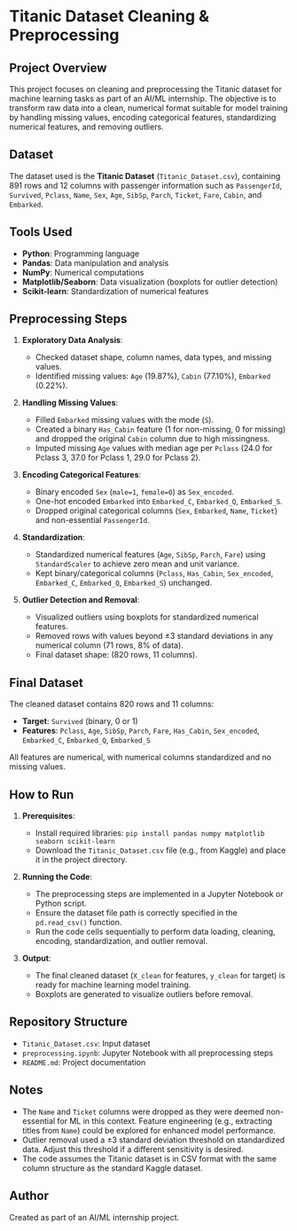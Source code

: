 # Titanic Dataset Cleaning & Preprocessing

## Project Overview
This project focuses on cleaning and preprocessing the Titanic dataset for machine learning tasks as part of an AI/ML internship. The objective is to transform raw data into a clean, numerical format suitable for model training by handling missing values, encoding categorical features, standardizing numerical features, and removing outliers.

## Dataset
The dataset used is the **Titanic Dataset** (`Titanic_Dataset.csv`), containing 891 rows and 12 columns with passenger information such as `PassengerId`, `Survived`, `Pclass`, `Name`, `Sex`, `Age`, `SibSp`, `Parch`, `Ticket`, `Fare`, `Cabin`, and `Embarked`.

## Tools Used
- **Python**: Programming language
- **Pandas**: Data manipulation and analysis
- **NumPy**: Numerical computations
- **Matplotlib/Seaborn**: Data visualization (boxplots for outlier detection)
- **Scikit-learn**: Standardization of numerical features

## Preprocessing Steps
1. **Exploratory Data Analysis**:
   - Checked dataset shape, column names, data types, and missing values.
   - Identified missing values: `Age` (19.87%), `Cabin` (77.10%), `Embarked` (0.22%).

2. **Handling Missing Values**:
   - Filled `Embarked` missing values with the mode (`S`).
   - Created a binary `Has_Cabin` feature (1 for non-missing, 0 for missing) and dropped the original `Cabin` column due to high missingness.
   - Imputed missing `Age` values with median age per `Pclass` (24.0 for Pclass 3, 37.0 for Pclass 1, 29.0 for Pclass 2).

3. **Encoding Categorical Features**:
   - Binary encoded `Sex` (`male=1`, `female=0`) as `Sex_encoded`.
   - One-hot encoded `Embarked` into `Embarked_C`, `Embarked_Q`, `Embarked_S`.
   - Dropped original categorical columns (`Sex`, `Embarked`, `Name`, `Ticket`) and non-essential `PassengerId`.

4. **Standardization**:
   - Standardized numerical features (`Age`, `SibSp`, `Parch`, `Fare`) using `StandardScaler` to achieve zero mean and unit variance.
   - Kept binary/categorical columns (`Pclass`, `Has_Cabin`, `Sex_encoded`, `Embarked_C`, `Embarked_Q`, `Embarked_S`) unchanged.

5. **Outlier Detection and Removal**:
   - Visualized outliers using boxplots for standardized numerical features.
   - Removed rows with values beyond ±3 standard deviations in any numerical column (71 rows, 8% of data).
   - Final dataset shape: (820 rows, 11 columns).

## Final Dataset
The cleaned dataset contains 820 rows and 11 columns:
- **Target**: `Survived` (binary, 0 or 1)
- **Features**: `Pclass`, `Age`, `SibSp`, `Parch`, `Fare`, `Has_Cabin`, `Sex_encoded`, `Embarked_C`, `Embarked_Q`, `Embarked_S`

All features are numerical, with numerical columns standardized and no missing values.

## How to Run
1. **Prerequisites**:
   - Install required libraries: `pip install pandas numpy matplotlib seaborn scikit-learn`
   - Download the `Titanic_Dataset.csv` file (e.g., from Kaggle) and place it in the project directory.

2. **Running the Code**:
   - The preprocessing steps are implemented in a Jupyter Notebook or Python script.
   - Ensure the dataset file path is correctly specified in the `pd.read_csv()` function.
   - Run the code cells sequentially to perform data loading, cleaning, encoding, standardization, and outlier removal.

3. **Output**:
   - The final cleaned dataset (`X_clean` for features, `y_clean` for target) is ready for machine learning model training.
   - Boxplots are generated to visualize outliers before removal.

## Repository Structure
- `Titanic_Dataset.csv`: Input dataset
- `preprocessing.ipynb`: Jupyter Notebook with all preprocessing steps
- `README.md`: Project documentation

## Notes
- The `Name` and `Ticket` columns were dropped as they were deemed non-essential for ML in this context. Feature engineering (e.g., extracting titles from `Name`) could be explored for enhanced model performance.
- Outlier removal used a ±3 standard deviation threshold on standardized data. Adjust this threshold if a different sensitivity is desired.
- The code assumes the Titanic dataset is in CSV format with the same column structure as the standard Kaggle dataset.

## Author
Created as part of an AI/ML internship project.

